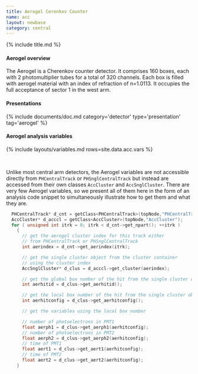 ```yaml
---
title: Aerogel Cerenkov Counter
name: acc
layout: newbase
category: central
---
```

{% include title.md %}

#### Aerogel overview

The Aerogel is a Cherenkov counter detector.  It comprises 160 boxes, each with 2
photomultiplier tubes for a total of 320 channels.  Each box is filled with aerogel
material with an index of refraction of n=1.0113.  It occupies the full acceptance of
sector 1 in the west arm.

#### Presentations
{% include documents/doc.md category='detector' type='presentation' tag='aerogel' %}

#### Aerogel analysis variables

{% include layouts/variables.md rows=site.data.acc.vars %}

<br>

Unlike most central arm detectors, the Aerogel variables are not accessible directly from
`PHCentralTrack` or `PHSnglCentralTrack` but instead are accessed from their own classes
`AccCluster` and `AccSnglCluster`.  There are very few Aerogel variables, so we present
all of them here in the form of an analysis code snippet to simultaneously illustrate how
to get them and what they are.


```c++
  PHCentralTrack* d_cnt = getClass<PHCentralTrack>(topNode,"PHCentralTrack");
  AccCluster* d_acccl = getClass<AccCluster>(topNode,"AccCluster");
  for ( unsigned int itrk = 0; itrk < d_cnt->get_npart(); ++itrk )
    {
      // get the aerogel cluster index for this track either
      // from PHCentralTrack or PHSnglCentralTrack
      int aerindex = d_cnt->get_aerindex(itrk);

      // get the single cluster object from the cluster container
      // using the cluster index
      AccSnglCluster* d_clus = d_acccl->get_cluster(aerindex);

      // get the global box number of the hit from the single cluster object
      int aerhitid = d_clus->get_aerhitid();

      // get the local box number of the hit from the single cluster object
      int aerhitconfig = d_clus->get_aerhitconfig();

      // get the variables using the local box number

      // number of photoelectrons in PMT1
      float aerph1 = d_clus->get_aerph1(aerhitconfig);
      // number of photoelectrons in PMT2
      float aerph2 = d_clus->get_aerph2(aerhitconfig);
      // time of PMT1
      float aert1 = d_clus->get_aert1(aerhitconfig);
      // time of PMT2
      float aert2 = d_clus->get_aert2(aerhitconfig);
    }
```


